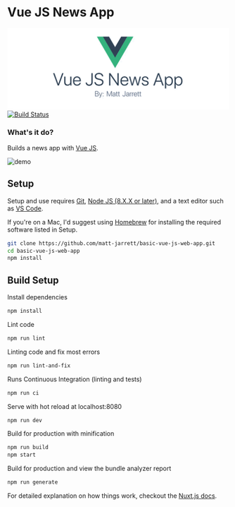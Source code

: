 # Vue JS News App

![logo](./media/logo.gif)
[![Build Status](https://travis-ci.org/cujarrett/vue-js-news-app.svg?branch=master)](https://travis-ci.org/cujarrett/vue-js-news-app)

### What's it do?
Builds a news app with [Vue JS](https://vuejs.org/).

![demo](./media/demo.gif)

## Setup
Setup and use requires [Git](https://git-scm.com/),
[Node JS (8.X.X or later)](https://nodejs.org/en/), and a text editor such as
[VS Code](https://code.visualstudio.com/).

If you're on a Mac, I'd suggest using [Homebrew](https://brew.sh/) for installing the required
software listed in Setup.

```bash
git clone https://github.com/matt-jarrett/basic-vue-js-web-app.git
cd basic-vue-js-web-app
npm install
```

## Build Setup
Install dependencies
``` bash
npm install
```

Lint code
```bash
npm run lint
```

Linting code and fix most errors
```bash
npm run lint-and-fix
```

Runs Continuous Integration (linting and tests)
```bash
npm run ci
```

Serve with hot reload at localhost:8080
```bash
npm run dev
```

Build for production with minification
```bash
npm run build
npm start
```

Build for production and view the bundle analyzer report
```bash
npm run generate
```

For detailed explanation on how things work, checkout the [Nuxt.js docs](https://github.com/nuxt/nuxt.js).
